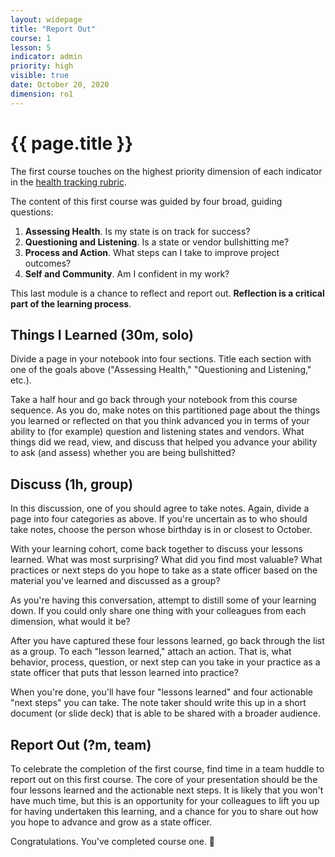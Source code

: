 ```yaml
---
layout: widepage
title: "Report Out"
course: 1
lesson: 5
indicator: admin
priority: high
visible: true
date: October 20, 2020
dimension: ro1
---
```


# {{ page.title }}

The first course touches on the highest priority dimension of each indicator in the [health tracking rubric](/rubric/).

The content of this first course was guided by four broad, guiding questions:

1. **Assessing Health**. Is my state is on track for success?
2. **Questioning and Listening**. Is a state or vendor bullshitting me?
3. **Process and Action**. What steps can I take to improve project outcomes?
4. **Self and Community**. Am I confident in my work?

This last module is a chance to reflect and report out. **Reflection is a critical part of the learning process**.

## Things I Learned (30m, solo)

Divide a page in your notebook into four sections. Title each section with one of the goals above ("Assessing Health," "Questioning and Listening," etc.).

Take a half hour and go back through your notebook from this course sequence. As you do, make notes on this partitioned page about the things you learned or reflected on that you think advanced you in terms of your ability to (for example) question and listening states and vendors. What things did we read, view, and discuss that helped you advance your ability to ask (and assess) whether you are being bullshitted?

## Discuss (1h, group)

In this discussion, one of you should agree to take notes. Again, divide a page into four categories as above. If you're uncertain as to who should take notes, choose the person whose birthday is in or closest to October.

With your learning cohort, come back together to discuss your lessons learned. What was most surprising? What did you find most valuable? What practices or next steps do you hope to take as a state officer based on the material you've learned and discussed as a group?

As you're having this conversation, attempt to distill some of your learning down. If you could only share one thing with your colleagues from each dimension, what would it be? 

After you have captured these four lessons learned, go back through the list as a group. To each "lesson learned," attach an action. That is, what behavior, process, question, or next step can you take in your practice as a state officer that puts that lesson learned into practice?

When you're done, you'll have four "lessons learned" and four actionable "next steps" you can take. The note taker should write this up in a short document (or slide deck) that is able to be shared with a broader audience.

## Report Out (?m, team)

To celebrate the completion of the first course, find time in a team huddle to report out on this first course. The core of your presentation should be the four lessons learned and the actionable next steps. It is likely that you won't have much time, but this is an opportunity for your colleagues to lift you up for having undertaken this learning, and a chance for you to share out how you hope to advance and grow as a state officer.

Congratulations. You've completed course one. :tada:
